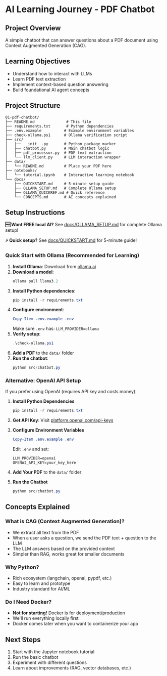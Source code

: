 # AI Learning Journey - PDF Chatbot

## Project Overview
A simple chatbot that can answer questions about a PDF document using Context Augmented Generation (CAG).

## Learning Objectives
- Understand how to interact with LLMs
- Learn PDF text extraction
- Implement context-based question answering
- Build foundational AI agent concepts

## Project Structure
```
01-pdf-chatbot/
├── README.md              # This file
├── requirements.txt       # Python dependencies
├── .env.example          # Example environment variables
├── check-ollama.ps1      # Ollama verification script
├── src/
│   ├── __init__.py       # Python package marker
│   ├── chatbot.py        # Main chatbot logic
│   ├── pdf_processor.py  # PDF text extraction
│   └── llm_client.py     # LLM interaction wrapper
├── data/
│   └── README.md         # Place your PDF here
├── notebooks/
│   └── tutorial.ipynb    # Interactive learning notebook
└── docs/
    ├── QUICKSTART.md     # 5-minute setup guide
    ├── OLLAMA_SETUP.md   # Complete Ollama setup
    ├── OLLAMA_QUICKREF.md # Quick reference
    └── CONCEPTS.md       # AI concepts explained
```

## Setup Instructions

**🆓 Want FREE local AI?** See [docs/OLLAMA_SETUP.md](docs/OLLAMA_SETUP.md) for complete Ollama setup!

**⚡ Quick setup?** See [docs/QUICKSTART.md](docs/QUICKSTART.md) for 5-minute guide!

### Quick Start with Ollama (Recommended for Learning)

1. **Install Ollama**: Download from [ollama.ai](https://ollama.ai/)
2. **Download a model**: 
   ```powershell
   ollama pull llama3.2
   ```
3. **Install Python dependencies**:
   ```powershell
   pip install -r requirements.txt
   ```
4. **Configure environment**:
   ```powershell
   Copy-Item .env.example .env
   ```
   Make sure `.env` has: `LLM_PROVIDER=ollama`
5. **Verify setup**:
   ```powershell
   .\check-ollama.ps1
   ```
6. **Add a PDF** to the `data/` folder
7. **Run the chatbot**:
   ```powershell
   python src/chatbot.py
   ```

### Alternative: OpenAI API Setup

If you prefer using OpenAI (requires API key and costs money):

1. **Install Python Dependencies**
   ```powershell
   pip install -r requirements.txt
   ```

2. **Get API Key**: Visit [platform.openai.com/api-keys](https://platform.openai.com/api-keys)

3. **Configure Environment Variables**
   ```powershell
   Copy-Item .env.example .env
   ```
   Edit `.env` and set:
   ```
   LLM_PROVIDER=openai
   OPENAI_API_KEY=your_key_here
   ```

4. **Add Your PDF** to the `data/` folder

5. **Run the Chatbot**
   ```powershell
   python src/chatbot.py
   ```

## Concepts Explained

### What is CAG (Context Augmented Generation)?
- We extract all text from the PDF
- When a user asks a question, we send the PDF text + question to the LLM
- The LLM answers based on the provided context
- Simpler than RAG, works great for smaller documents

### Why Python?
- Rich ecosystem (langchain, openai, pypdf, etc.)
- Easy to learn and prototype
- Industry standard for AI/ML

### Do I Need Docker?
- **Not for starting!** Docker is for deployment/production
- We'll run everything locally first
- Docker comes later when you want to containerize your app

## Next Steps
1. Start with the Jupyter notebook tutorial
2. Run the basic chatbot
3. Experiment with different questions
4. Learn about improvements (RAG, vector databases, etc.)
